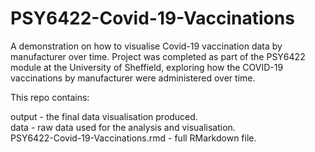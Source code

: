 # PSY6422-Covid-19-Vaccinations
A demonstration on how to visualise Covid-19 vaccination data by manufacturer over time.
Project was completed as part of the PSY6422 module at the University of Sheffield, exploring how the COVID-19 vaccinations by manufacturer were administered over time.

This repo contains:

output - the final data visualisation produced.  
data - raw data used for the analysis and visualisation.  
PSY6422-Covid-19-Vaccinations.rmd - full RMarkdown file.  

